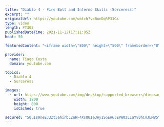 ```yaml
---
title: "Diablo 4 - Fire Bolt and Inferno Skills (Sorceress)"
excerpt: ""
originalUrl: https://youtube.com/watch?v=BunDqRP31Gs
type: video
length: PT30S
publishedDateTime: 2021-11-12T17:11:05Z
heat: 50

featuredContent: "<iframe width=\"800\" height=\"500\" frameborder=\"0\" src=\"https://www.youtube.com/embed/BunDqRP31Gs\" allow=\"accelerometer; autoplay; encrypted-media; gyroscope; picture-in-picture\" allowfullscreen></iframe>"

provider:
  name: Tiago Costa
  domain: youtube.com

topics:
  - Diablo 4
  - Sorceress

images:
  - url: https://www.youtube.com/img/desktop/supported_browsers/dinosaur.png
    width: 1200
    height: 800
    isCached: true

secured: "50uIs9neEJ3Zt5ahirbL2uHF4Xs8UIe3Ay1SGEA63EVW0zLLaYV0hCnJLM85Y1eHTSrqyOPO6xaosaiBi7mW/O7WPXENYyr6p1+u3dcezNzcccAJoWnc7EGyLaKf91JUCWrVrYl/ywnUABAwhJV8DWCWhWayGb3E50NmgxQ44wbRiXiyuxEaD1HMBJ8S7M0zJ67UFvSVE8aeJHIEvwOPcveA6b1LI/mtvOSBoArgPtjTl3Gx0gfgAPEzSjjVOJOP+491fyLNAm08iV5/HU/6vGWZa3Je9BP7xTqP2fTjAzcJoHLbQPF71h6GK35j6OqRFTrJMQtzyD3eR8MElS1vAj18a/peeDmHyBpnCv5eXSb/cTmc+CCR6yHYl6yXVkOHB8H8wllZ9gTZ6bDL7w1Li+8bO8D/1hbs1qSkO1M+eNY=;jdWyS+ykAqNcn3+ahKfXuA=="
---
```


